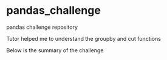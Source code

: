 # pandas_challenge
pandas challenge repository

Tutor helped me to understand the groupby and cut functions


Below is the summary of the challenge

